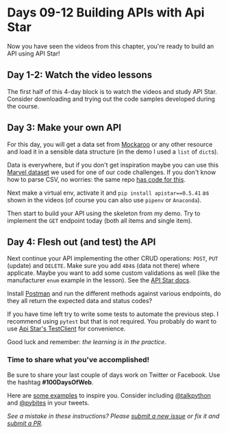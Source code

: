 # Days 09-12 Building APIs with Api Star

Now you have seen the videos from this chapter, you're ready to build an API using API Star!

## Day 1-2: Watch the video lessons

The first half of this 4-day block is to watch the videos and study API Star. Consider downloading and trying out the code samples developed during the course.

## Day 3: Make your own API

For this day, you will get a data set from [Mockaroo](https://mockaroo.com/) or any other resource and load it in a sensible data structure (in the demo I used a `list` of `dict`s).

Data is everywhere, but if you don't get inspiration maybe you can use this [Marvel dataset](https://raw.githubusercontent.com/pybites/marvel_challenge/master/marvel-wikia-data.csv) we used for one of our code challenges. If you don't know how to parse CSV, no worries: the same repo [has code for this](https://github.com/pybites/marvel_challenge/blob/solution/marvel.py).

Next make a virtual env, activate it and `pip install apistar==0.5.41` as shown in the videos (of course you can also use `pipenv` or `Anaconda`).

Then start to build your API using the skeleton from my demo. Try to implement the `GET` endpoint today (both all items and single item).

## Day 4: Flesh out (and test) the API

Next continue your API implementing the other CRUD operations: `POST`, `PUT` (update) and `DELETE`. Make sure you add `404`s (data not there) where applicate. Maybe you want to add some custom validations as well (like the manufacturer `enum` example in the lesson). See the [API Star docs](https://docs.apistar.com/api-guide/type-system/).

Install [Postman](https://www.getpostman.com/) and run the different methods against various endpoints, do they all return the expected data and status codes?

If you have time left try to write some tests to automate the previous step. I recommend using `pytest` but that is not required. You probably do want to use [Api Star's TestClient](https://docs.apistar.com/api-guide/testing/) for convenience.

Good luck and remember: _the learning is in the practice_.

### Time to share what you've accomplished!

Be sure to share your last couple of days work on Twitter or Facebook. Use the hashtag **#100DaysOfWeb**. 

Here are [some examples](https://twitter.com/search?q=%23100DaysOfCode) to inspire you. Consider including [@talkpython](https://twitter.com/talkpython) and [@pybites](https://twitter.com/pybites) in your tweets.

*See a mistake in these instructions? Please [submit a new issue](https://github.com/talkpython/100daysofweb-with-python-course/issues) or fix it and [submit a PR](https://github.com/talkpython/100daysofweb-with-python-course/pulls).*
